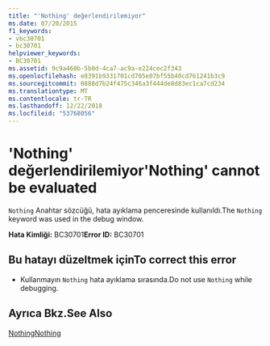 ```yaml
---
title: "'Nothing' değerlendirilemiyor"
ms.date: 07/20/2015
f1_keywords:
- vbc30701
- bc30701
helpviewer_keywords:
- BC30701
ms.assetid: 9c9a460b-5b0d-4ca7-ac9a-e224cec2f343
ms.openlocfilehash: e8391b9331701cd705e07bf55b40cd761241b3c9
ms.sourcegitcommit: 0888d7b24f475c346a3f444de8d83ec1ca7cd234
ms.translationtype: MT
ms.contentlocale: tr-TR
ms.lasthandoff: 12/22/2018
ms.locfileid: "53768056"
---
```

# <a name="nothing-cannot-be-evaluated"></a><span data-ttu-id="5700b-102">'Nothing' değerlendirilemiyor</span><span class="sxs-lookup"><span data-stu-id="5700b-102">'Nothing' cannot be evaluated</span></span>
<span data-ttu-id="5700b-103">`Nothing` Anahtar sözcüğü, hata ayıklama penceresinde kullanıldı.</span><span class="sxs-lookup"><span data-stu-id="5700b-103">The `Nothing` keyword was used in the debug window.</span></span>  
  
 <span data-ttu-id="5700b-104">**Hata Kimliği:** BC30701</span><span class="sxs-lookup"><span data-stu-id="5700b-104">**Error ID:** BC30701</span></span>  
  
## <a name="to-correct-this-error"></a><span data-ttu-id="5700b-105">Bu hatayı düzeltmek için</span><span class="sxs-lookup"><span data-stu-id="5700b-105">To correct this error</span></span>  
  
-   <span data-ttu-id="5700b-106">Kullanmayın `Nothing` hata ayıklama sırasında.</span><span class="sxs-lookup"><span data-stu-id="5700b-106">Do not use `Nothing` while debugging.</span></span>  
  
## <a name="see-also"></a><span data-ttu-id="5700b-107">Ayrıca Bkz.</span><span class="sxs-lookup"><span data-stu-id="5700b-107">See Also</span></span>  
 [<span data-ttu-id="5700b-108">Nothing</span><span class="sxs-lookup"><span data-stu-id="5700b-108">Nothing</span></span>](../../visual-basic/language-reference/nothing.md)
